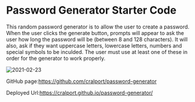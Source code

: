 # Password Generator Starter Code

This random password generator is to allow the user to create a password.  When the user clicks the generate button, prompts will appear to ask the user how long the password will be (between 8 and 128 characters).  It will also, ask if they want uppercase letters, lowercase letters, numbers and special symbols to be inculded.  The user must use at least one of these in order for the generator to work properly.  

![2021-02-23](https://user-images.githubusercontent.com/77599683/108944836-cc12aa00-7618-11eb-87d6-06695c4b656a.png)


GitHub page:https://github.com/cralport/password-generator

Deployed Url:https://cralport.github.io/password-generator/